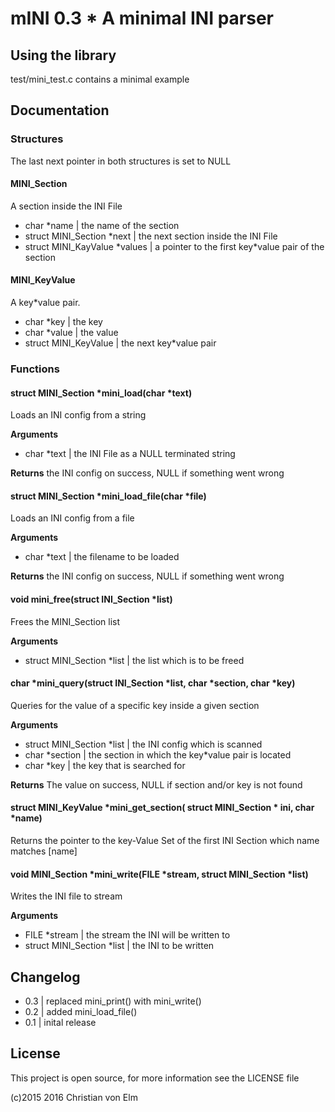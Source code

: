 # mINI 0.3 * A **m**inimal **INI** parser
## Using the library

test/mini\_test.c contains a minimal example

## Documentation

### Structures

The last next pointer in both structures is set to NULL
#### MINI\_Section

A section inside the INI File

* char \*name | the name of the section
* struct MINI\_Section \*next | the next section inside the INI File
* struct MINI\_KayValue \*values | a pointer to the first key*value pair of the section

#### MINI\_KeyValue

A key*value pair.

* char \*key | the key
* char \*value | the value
* struct MINI\_KeyValue | the next key*value pair

### Functions

#### struct MINI\_Section \*mini\_load(char \*text)

Loads an INI config from a string

**Arguments**
* char \*text | the INI File as a NULL terminated string

**Returns**
the INI config on success, NULL if something went wrong

#### struct MINI\_Section \*mini\_load\_file(char \*file)

Loads an INI config from a file

**Arguments**
* char \*text | the filename to be loaded

**Returns**
the INI config on success, NULL if something went wrong

#### void mini\_free(struct INI\_Section \*list)
Frees the MINI\_Section list

**Arguments**
* struct MINI\_Section \*list | the list which is to be freed

#### char \*mini\_query(struct INI\_Section \*list, char \*section, char \*key)
Queries for the value of a specific key inside a given section

**Arguments**
* struct MINI\_Section \*list | the INI config which is scanned
* char \*section | the section in which the key*value pair is located
* char \*key | the key that is searched for

**Returns**
The value on success, NULL if section and/or key is not found

#### struct MINI\_KeyValue \*mini\_get\_section( struct MINI\_Section \* ini, char \*name)

Returns the pointer to the key-Value Set of the first INI
Section which name matches [name]

#### void MINI\_Section \*mini\_write(FILE \*stream, struct MINI\_Section \*list)

Writes the INI file to stream

**Arguments**
* FILE \*stream | the stream the INI will be written to
* struct MINI\_Section \*list | the INI to be written

## Changelog
* 0.3 | replaced mini\_print() with mini\_write()
* 0.2 | added mini\_load\_file()
* 0.1 | inital release

## License
This project is open source, for more information see the LICENSE
file

(c)2015 2016 Christian von Elm
